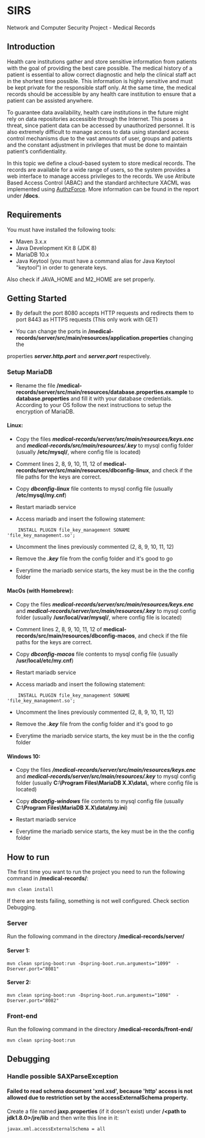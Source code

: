 # SIRS

Network and Computer Security Project - Medical Records

## Introduction
Health care institutions gather and store sensitive information from patients with the goal of 
providing the best care possible. The medical history of a patient is essential to allow correct 
diagnostic and help the clinical staff act in the shortest time possible. This information is 
highly sensitive and must be kept private for the responsible staff only. At the same time, the 
medical records should be accessible by any health care institution to ensure that a patient 
can be assisted anywhere. 

To guarantee data availability, health care institutions in the future might rely on data 
repositories accessible through the Internet. This poses a threat, since patient data can be 
accessed by unauthorized personnel. It is also extremely difficult to manage access to data 
using standard access control mechanisms due to the vast amounts of user, groups and 
patients and the constant adjustment in privileges that must be done to maintain patient’s 
confidentiality. 

In this topic we define a cloud-based system to store medical records. The records 
are available for a wide range of users, so the system provides a web interface to manage 
access privileges to the records. We use Atribute Based Access Control (ABAC) and the standard 
architecture XACML was implemented using [AuthzForce](https://github.com/authzforce/core). More information can be found in the report under **/docs**.

## Requirements
You must have installed the following tools:
- Maven 3.x.x 
- Java Development Kit 8 (JDK 8)
- MariaDB 10.x
- Java Keytool (you must have a command alias for Java Keytool "keytool") in order to generate keys.

Also check if JAVA_HOME and M2_HOME are set properly.

## Getting Started

- By default the port 8080 accepts HTTP requests and redirects them to port 8443 as HTTPS requests (This only work with GET)

- You can change the ports in **/medical-records/server/src/main/resources/application.properties** changing the

properties **_server.http.port_** and **_server.port_** respectively.


### Setup MariaDB

- Rename the file **/medical-records/server/src/main/resources/database.properties.example** to 
**database.properties** and fill it with your database credentials. According to your OS follow
the next instructions to setup the encryption of MariaDB.

#### Linux:

- Copy the files ***medical-records/server/src/main/resources/keys.enc*** and ***medical-records/src/main/resources/.key*** to mysql config folder (usually **/etc/mysql/**, where config file is located)

- Comment lines 2, 8, 9, 10, 11, 12 of **medical-records/server/src/main/resources/dbconfig-linux**, and check if the file paths for the keys are correct.

- Copy ***dbconfig-linux*** file contents to mysql config file (usually **/etc/mysql/my.cnf**)

- Restart mariadb service

- Access mariadb and insert the following statement:
```
	INSTALL PLUGIN file_key_management SONAME 'file_key_management.so';
```

- Uncomment the lines previously commented (2, 8, 9, 10, 11, 12)

- Remove the ***.key*** file from the config folder and it's good to go

- Everytime the mariadb service starts, the key must be in the the config folder

#### MacOs (with Homebrew):

- Copy the files ***medical-records/server/src/main/resources/keys.enc*** and ***medical-records/server/src/main/resources/.key*** to mysql config folder (usually **/usr/local/var/mysql/**, where config file is located)

- Comment lines 2, 8, 9, 10, 11, 12 of **medical-records/src/main/resources/dbconfig-macos**, and check if the file paths for the keys are correct.

- Copy ***dbconfig-macos*** file contents to mysql config file (usually **/usr/local/etc/my.cnf**)

- Restart mariadb service

- Access mariadb and insert the following statement:
```
	INSTALL PLUGIN file_key_management SONAME 'file_key_management.so';
```

- Uncomment the lines previously commented (2, 8, 9, 10, 11, 12)

- Remove the ***.key*** file from the config folder and it's good to go

- Everytime the mariadb service starts, the key must be in the the config folder

#### Windows 10:

- Copy the files ***/medical-records/server/src/main/resources/keys.enc*** and ***medical-records/server/src/main/resources/.key*** 
to mysql config folder (usually **C:\Program Files\MariaDB X.X\data\\**, where config file is located)

- Copy ***dbconfig-windows*** file contents to mysql config file (usually **C:\Program Files\MariaDB X.X\data\my.ini**)

- Restart mariadb service

- Everytime the mariadb service starts, the key must be in the the config folder

## How to run
The first time you want to run the project you need to run the following command in **/medical-records/**:

```
mvn clean install
```

If there are tests failing, something is not well configured. Check section Debugging.

### Server
Run the following command in the directory **/medical-records/server/** 
#### Server 1:

```
mvn clean spring-boot:run -Dspring-boot.run.arguments="1099"  -Dserver.port="8081"
```

#### Server 2:

```
mvn clean spring-boot:run -Dspring-boot.run.arguments="1098"  -Dserver.port="8082"
```


### Front-end
Run the following command in the directory **/medical-records/front-end/**

```
mvn clean spring-boot:run
```


## Debugging
### Handle possible SAXParseException

#### Failed to read schema document 'xml.xsd', because 'http' access is not allowed due to restriction set by the accessExternalSchema property.
Create a file named **jaxp.properties** (if it doesn't exist) under **/\<path to jdk1.8.0>/jre/lib** and then write this line in it:
```
javax.xml.accessExternalSchema = all
```
